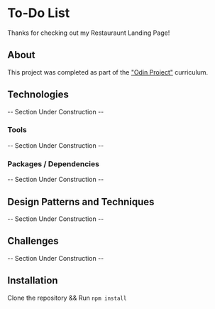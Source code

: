 # To-Do List
Thanks for checking out my Restauraunt Landing Page!
## About
This project was completed as part of the ["Odin Project"](https://www.theodinproject.com/) curriculum.

## Technologies
-- Section Under Construction --
### Tools
-- Section Under Construction --
### Packages / Dependencies
-- Section Under Construction --
## Design Patterns and Techniques
-- Section Under Construction --
## Challenges
-- Section Under Construction --
## Installation
Clone the repository && Run `npm install`
